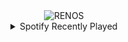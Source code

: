 <div align="center">
<picture>
    <source media="(prefers-color-scheme: dark)" srcset="https://i.ibb.co/q7PycvM/output-gif.gif">
    <source media="(prefers-color-scheme: light)" srcset="https://i.ibb.co/q7PycvM/output-gif.gif">
    <img alt="RENOS" src="https://i.ibb.co/q7PycvM/output-gif.gif">
</picture>
<details>
<summary>Spotify Recently Played</summary>
<img src="https://spotify-recently-played-readme.vercel.app/api?user=31d6d6zerc5ct6kck32na2ozsqf4&unique=1&width=400" alt="Spotify" />
</details>
</div>

<!-- Image deletion URL: https://ibb.co/2WfnCT7/8b2ef79f479114711eb8eeb97ace47a5 -->
